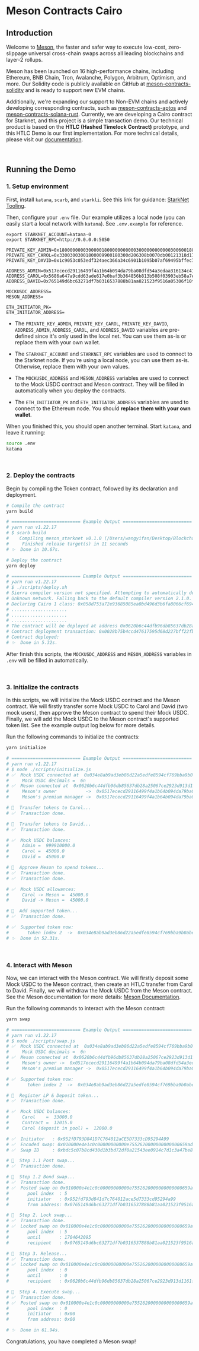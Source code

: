 # Meson Contracts Cairo

## Introduction

Welcome to [Meson](https://meson.fi/), the faster and safer way to execute low-cost, zero-slippage universal cross-chain swaps across all leading blockchains and layer-2 rollups.

Meson has been launched on 16 high-performance chains, including Ethereum, BNB Chain, Tron, Avalanche, Polygon, Arbitrum, Optimism, and more. Our Solidity code is publicly available on GitHub at [meson-contracts-solidity](https://github.com/MesonFi/meson-contracts-solidity) and is ready to support new EVM chains.

Additionally, we're expanding our support to Non-EVM chains and actively developing corresponding contracts, such as [meson-contracts-aptos](https://github.com/MesonFi/meson-contracts-aptos) and [meson-contracts-solana-rust](https://github.com/MesonFi/meson-contracts-solana-rust). Currently, we are developing a Cairo contract for Starknet, and this project is a simple transaction demo. Our technical product is based on the **HTLC (Hashed Timelock Contract)** prototype, and this HTLC Demo is our first implementation. For more technical details, please visit our [documentation](https://docs.meson.fi/).

<br>

## Running the Demo

### 1. Setup environment

First, install `katana`, `scarb`, and `starkli`. See this link for guidance: [StarkNet Tooling](https://book.starknet.io/ch02-02-starkli-scarb-katana.html).

Then, configure your `.env` file. Our example utilizes a local node (you can easily start a local network with `katana`). See `.env.example` for reference.

```dotenv
export STARKNET_ACCOUNT=katana-0
export STARKNET_RPC=http://0.0.0.0:5050

PRIVATE_KEY_ADMIN=0x1800000000300000180000000000030000000000003006001800006600
PRIVATE_KEY_CAROL=0x33003003001800009900180300d206308b0070db00121318d17b5e6262150b
PRIVATE_KEY_DAVID=0x1c9053c053edf324aec366a34c6901b1095b07af69495bffec7d7fe21effb1b

ADDRESS_ADMIN=0x517ececd29116499f4a1b64b094da79ba08dfd54a3edaa316134c41f8160973
ADDRESS_CAROL=0x5686a647a9cdd63ade617e0baf3b364856b813b508f03903eb58a7e622d5855
ADDRESS_DAVID=0x765149d6bc63271df7b0316537888b81aa021523f9516a05306f10fd36914da

MOCKUSDC_ADDRESS=
MESON_ADDRESS=

ETH_INITIATOR_PK=
ETH_INITIATOR_ADDRESS=
```

- The `PRIVATE_KEY_ADMIN`, `PRIVATE_KEY_CAROL`, `PRIVATE_KEY_DAVID`, `ADDRESS_ADMIN`, `ADDRESS_CAROL`, and `ADDRESS_DAVID` variables are pre-defined since it's only used in the local net. You can use them as-is or replace them with your own wallet.

- The `STARKNET_ACCOUNT` and `STARKNET_RPC` variables are used to connect to the Starknet node. If you're using a local node, you can use them as-is. Otherwise, replace them with your own values.

- The `MOCKUSDC_ADDRESS` and `MESON_ADDRESS` variables are used to connect to the Mock USDC contract and Meson contract. They will be filled in automatically when you deploy the contracts.

- The `ETH_INITIATOR_PK` and `ETH_INITIATOR_ADDRESS` variables are used to connect to the Ethereum node. You should **replace them with your own wallet**.

When you finished this, you should open another terminal. Start `katana`, and leave it running:

```bash
source .env
katana
```

<br>

### 2. Deploy the contracts

Begin by compiling the Token contract, followed by its declaration and deployment.

```bash
# Compile the contract
yarn build

# ========================== Example Output ==========================
# yarn run v1.22.17
# $ scarb build
#    Compiling meson_starknet v0.1.0 (/Users/wangyifan/Desktop/Blockchain/Starknet/meson-starknet-contracts/Scarb.toml)
#     Finished release target(s) in 11 seconds
# ✨  Done in 10.67s.

# Deploy the contract
yarn deploy

# ========================== Example Output ==========================
# yarn run v1.22.17
# $ ./scripts/deploy.sh
# Sierra compiler version not specified. Attempting to automatically decide version to use...
# Unknown network. Falling back to the default compiler version 2.1.0. Use the --compiler-version flag to choose a different version.
# Declaring Cairo 1 class: 0x058d753a72e93685085ea0bd496d3b6fa8066cf694f82ba9850548bb3cb61708
# .....................
# .....................
# .....................
# The contract will be deployed at address 0x0620b6c44dfb96db85637db28a25067ce2923d913d1161f5474d1233f2d19ccb
# Contract deployment transaction: 0x0028b75b4ccd47617595d68d227bff22fb083b9ec9d92e575a2b010a1243de7d
# Contract deployed:
# ✨  Done in 5.32s.
```

After finish this scripts, the `MOCKUSDC_ADDRESS` and `MESON_ADDRESS` variables in `.env` will be filled in automatically.

<br>

### 3. Initialize the contracts

In this scripts, we will initialize the Mock USDC contract and the Meson contract. We will firstly transfer some Mock USDC to Carol and David (two mock users), then approve the Meson contract to spend their Mock USDC. Finally, we will add the Mock USDC to the Meson contract's supported token list. See the example output log below for more details.

Run the following commands to initialize the contracts:

```bash
yarn initialize

# ========================== Example Output ==========================
# yarn run v1.22.17
# $ node ./scripts/initialize.js
# ✅  Mock USDC connected at  0x034e8ab9ad3eb86d22a5edfe8594cf769bba9b0abee768c2ef3ce873160eb56c
#     Mock USDC decimals =  6n
# ✅  Meson connected at  0x0620b6c44dfb96db85637db28a25067ce2923d913d1161f5474d1233f2d19ccb
#     Meson's owner           ->  0x0517ececd29116499f4a1b64b094da79ba08dfd54a3edaa316134c41f8160973
#     Meson's premium manager ->  0x0517ececd29116499f4a1b64b094da79ba08dfd54a3edaa316134c41f8160973

# 🚀  Transfer tokens to Carol...
# ✅  Transaction done.

# 🚀  Transfer tokens to David...
# ✅  Transaction done.

# ✅  Mock USDC balances:
#     Admin =  999910000.0
#     Carol =  45000.0
#     David =  45000.0

# 🚀  Approve Meson to spend tokens...
# ✅  Transaction done.
# ✅  Transaction done.

# ✅  Mock USDC allowances:
#     Carol -> Meson =  45000.0
#     David -> Meson =  45000.0

# 🚀  Add supported token...
# ✅  Transaction done.

# ✅  Supported token now: 
#       token index 2  ->  0x034e8ab9ad3eb86d22a5edfe8594cf769bba9b0abee768c2ef3ce873160eb56c
# ✨  Done in 52.31s.
```

<br>

### 4. Interact with Meson

Now, we can interact with the Meson contract. We will firstly deposit some Mock USDC to the Meson contract, then create an HTLC transfer from Carol to David. Finally, we will withdraw the Mock USDC from the Meson contract. See the Meson documentation for more details: [Meson Documentation](https://docs.meson.fi/).

Run the following commands to interact with the Meson contract:

```bash
yarn swap

# ========================== Example Output ==========================
# yarn run v1.22.17
# $ node ./scripts/swap.js
# ✅  Mock USDC connected at  0x034e8ab9ad3eb86d22a5edfe8594cf769bba9b0abee768c2ef3ce873160eb56c
#     Mock USDC decimals =  6n
# ✅  Meson connected at  0x0620b6c44dfb96db85637db28a25067ce2923d913d1161f5474d1233f2d19ccb
#     Meson's owner ->  0x0517ececd29116499f4a1b64b094da79ba08dfd54a3edaa316134c41f8160973
#     Meson's premium manager ->  0x0517ececd29116499f4a1b64b094da79ba08dfd54a3edaa316134c41f8160973

# ✅  Supported token now: 
#       token index 2  ->  0x034e8ab9ad3eb86d22a5edfe8594cf769bba9b0abee768c2ef3ce873160eb56c

# 🚀  Register LP & Deposit token...
# ✅  Transaction done.

# ✅  Mock USDC balances:
#     Carol    =  33000.0
#     Contract =  12015.0
#     Carol (deposit in pool) =  12000.0

# ✅  Initiator   : 0x952fD793D841D7C764012aCE5D7333cD95294A99
# ✅  Encoded swap: 0x010000e4e1c0c00000000000e7552620000000000000659ad1d2232c02232c02
# ✅  Swap ID     : 0xbdc5c07b8cd430d1b3bd72df0a21543ee0914c7d1c3a47be88fb46964d78373d

# 🚀  Step 1.1 Post swap...
# ✅  Transaction done.

# 🚀  Step 1.2 Bond swap...
# ✅  Transaction done.
# ✅  Posted swap on 0x010000e4e1c0c00000000000e7552620000000000000659ad1d2232c02232c02: 
#       pool index  : 5
#       initiator   : 0x952fd793d841d7c764012ace5d7333cd95294a99
#       from address: 0x0765149d6bc63271df7b0316537888b81aa021523f9516a05306f10fd36914da

# 🚀  Step 2. Lock swap...
# ✅  Transaction done.
# ✅  Locked swap on 0x010000e4e1c0c00000000000e7552620000000000000659ad1d2232c02232c02 + 0x952fd793d841d7c764012ace5d7333cd95294a99: 
#       pool index  : 5
#       until       : 1704642095
#       recipient   : 0x0765149d6bc63271df7b0316537888b81aa021523f9516a05306f10fd36914da

# 🚀  Step 3. Release...
# ✅  Transaction done.
# ✅  Locked swap on 0x010000e4e1c0c00000000000e7552620000000000000659ad1d2232c02232c02 + 0x952fd793d841d7c764012ace5d7333cd95294a99: 
#       pool index  : 0
#       until       : 0
#       recipient   : 0x0620b6c44dfb96db85637db28a25067ce2923d913d1161f5474d1233f2d19ccb

# 🚀  Step 4. Execute swap...
# ✅  Transaction done.
# ✅  Posted swap on 0x010000e4e1c0c00000000000e7552620000000000000659ad1d2232c02232c02: 
#       pool index  : 0
#       initiator   : 0x00
#       from address: 0x00

# ✨  Done in 61.94s.
```

Congratulations, you have completed a Meson swap!
